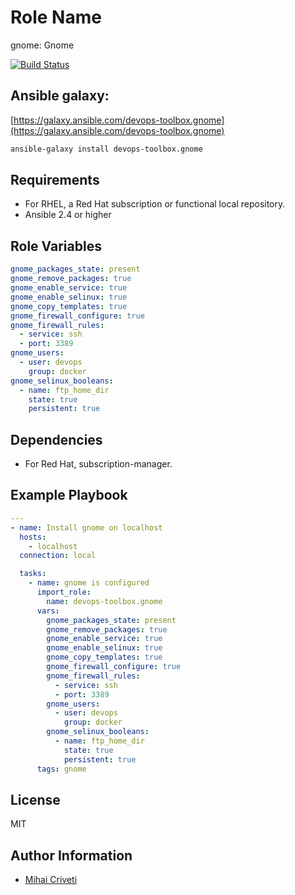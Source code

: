 Role Name
=========

gnome: Gnome

[![Build Status](https://travis-ci.org/cmihai-ansible/gnome.svg?branch=master)](https://travis-ci.org/cmihai-ansible/gnome)

Ansible galaxy:
---------------

[https://galaxy.ansible.com/devops-toolbox.gnome](https://galaxy.ansible.com/devops-toolbox.gnome)

```bash
ansible-galaxy install devops-toolbox.gnome
```

Requirements
------------

- For RHEL, a Red Hat subscription or functional local repository.
- Ansible 2.4 or higher

Role Variables
--------------

```yaml
gnome_packages_state: present
gnome_remove_packages: true
gnome_enable_service: true
gnome_enable_selinux: true
gnome_copy_templates: true
gnome_firewall_configure: true
gnome_firewall_rules:
  - service: ssh
  - port: 3389
gnome_users:
  - user: devops
    group: docker
gnome_selinux_booleans:
  - name: ftp_home_dir
    state: true
    persistent: true
```

Dependencies
------------

- For Red Hat, subscription-manager.

Example Playbook
----------------

```yaml
---
- name: Install gnome on localhost
  hosts:
    - localhost
  connection: local

  tasks:
    - name: gnome is configured
      import_role:
        name: devops-toolbox.gnome
      vars:
        gnome_packages_state: present
        gnome_remove_packages: true
        gnome_enable_service: true
        gnome_enable_selinux: true
        gnome_copy_templates: true
        gnome_firewall_configure: true
        gnome_firewall_rules:
          - service: ssh
          - port: 3389
        gnome_users:
          - user: devops
            group: docker
        gnome_selinux_booleans:
          - name: ftp_home_dir
            state: true
            persistent: true
      tags: gnome
```

License
-------

MIT

Author Information
------------------

- [Mihai Criveti](https://www.linkedin.com/in/devops-toolbox.)
